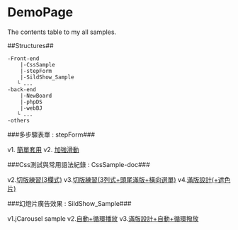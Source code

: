 DemoPage
========

The contents table to my all samples.

##Structures##

    -Front-end
        |-CssSample
        |-stepForm
        |-SildShow_Sample
       └ ...
    -back-end
        |-NewBoard
        |-phpDS 
        |-webBJ
       └ ...
    -others
    
    
###多步驟表單 : stepForm###

  v1. [簡單套用](http://m6fish.github.io/stepForm/demo_v1.html)
  v2. [加強滑動](http://m6fish.github.io/stepForm/demo_v2.html)
    
###Css測試與常用語法紀錄 : CssSample-doc###

  v2.[切版練習(3欄式)](http://m6fish.github.io/CssSample/index2.html)
  v3.[切版練習(3列式+頭尾滿版+橫向選單)](http://m6fish.github.io/CssSample/index3.html)
  v4.[滿版設計(+遮色片)](http://m6fish.github.io/CssSample/index4.html)
    
###幻燈片廣告效果 : SildShow_Sample###

  v1.jCarousel sample
  v2.[自動+循環播放](http://m6fish.github.io/SildeShow_Sample/sample2/demo.htm)
  v3.[滿版設計+自動+循環撥放](http://m6fish.github.io/SildeShow_Sample/sample3/demo.htm)
